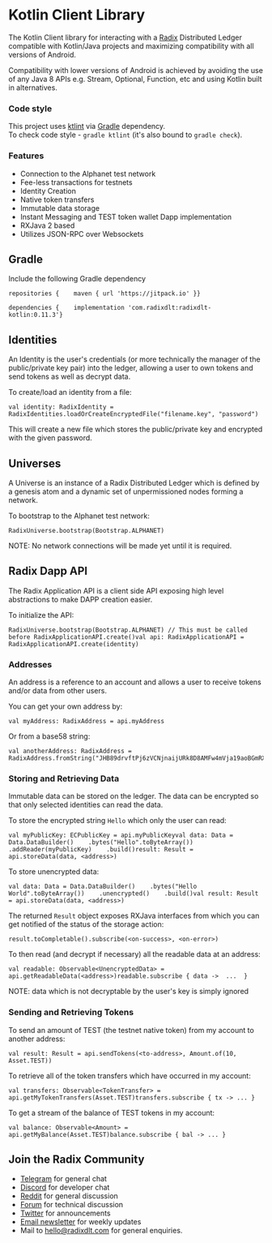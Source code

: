 # Kotlin Client Library

The Kotlin Client library for interacting with a [Radix](https://www.radixdlt.com/) Distributed Ledger compatible with Kotlin/Java projects and maximizing compatibility with all versions of Android.

Compatibility with lower versions of Android is achieved by avoiding the use of any Java 8 APIs e.g. Stream, Optional, Function, etc and using Kotlin built in alternatives.

### Code style

This project uses [ktlint](https://github.com/shyiko/ktlint) via [Gradle](https://gradle.org/) dependency.  
To check code style - `gradle ktlint` \(it's also bound to `gradle check`\).

### Features

* Connection to the Alphanet test network
* Fee-less transactions for testnets
* Identity Creation
* Native token transfers
* Immutable data storage
* Instant Messaging and TEST token wallet Dapp implementation
* RXJava 2 based
* Utilizes JSON-RPC over Websockets

## Gradle <a id="gradle"></a>

Include the following Gradle dependency

```text
repositories {    maven { url 'https://jitpack.io' }}​
```

```text
dependencies {    implementation 'com.radixdlt:radixdlt-kotlin:0.11.3'}
```

## Identities <a id="identities"></a>

An Identity is the user's credentials \(or more technically the manager of the public/private key pair\) into the ledger, allowing a user to own tokens and send tokens as well as decrypt data.

To create/load an identity from a file:

```text
val identity: RadixIdentity = RadixIdentities.loadOrCreateEncryptedFile("filename.key", "password")
```

This will create a new file which stores the public/private key and encrypted with the given password.

## Universes <a id="universes"></a>

A Universe is an instance of a Radix Distributed Ledger which is defined by a genesis atom and a dynamic set of unpermissioned nodes forming a network.

To bootstrap to the Alphanet test network:

```text
RadixUniverse.bootstrap(Bootstrap.ALPHANET)
```

NOTE: No network connections will be made yet until it is required.

## Radix Dapp API <a id="radix-dapp-api"></a>

The Radix Application API is a client side API exposing high level abstractions to make DAPP creation easier.

To initialize the API:

```text
RadixUniverse.bootstrap(Bootstrap.ALPHANET) // This must be called before RadixApplicationAPI.create()val api: RadixApplicationAPI = RadixApplicationAPI.create(identity)
```

### Addresses <a id="addresses"></a>

An address is a reference to an account and allows a user to receive tokens and/or data from other users.

You can get your own address by:

```text
val myAddress: RadixAddress = api.myAddress
```

Or from a base58 string:

```text
val anotherAddress: RadixAddress = RadixAddress.fromString("JHB89drvftPj6zVCNjnaijURk8D8AMFw4mVja19aoBGmRXWchnJ")
```

### Storing and Retrieving Data <a id="storing-and-retrieving-data"></a>

Immutable data can be stored on the ledger. The data can be encrypted so that only selected identities can read the data.

To store the encrypted string `Hello` which only the user can read:

```text
val myPublicKey: ECPublicKey = api.myPublicKeyval data: Data = Data.DataBuilder()    .bytes("Hello".toByteArray())    .addReader(myPublicKey)    .build()result: Result = api.storeData(data, <address>)
```

To store unencrypted data:

```text
val data: Data = Data.DataBuilder()    .bytes("Hello World".toByteArray())    .unencrypted()    .build()val result: Result = api.storeData(data, <address>)
```

The returned `Result` object exposes RXJava interfaces from which you can get notified of the status of the storage action:

```text
result.toCompletable().subscribe(<on-success>, <on-error>)
```

To then read \(and decrypt if necessary\) all the readable data at an address:

```text
val readable: Observable<UnencryptedData> = api.getReadableData(<address>)readable.subscribe { data ->  ...  }
```

NOTE: data which is not decryptable by the user's key is simply ignored

### Sending and Retrieving Tokens <a id="sending-and-retrieving-tokens"></a>

To send an amount of TEST \(the testnet native token\) from my account to another address:

```text
val result: Result = api.sendTokens(<to-address>, Amount.of(10, Asset.TEST))
```

To retrieve all of the token transfers which have occurred in my account:

```text
val transfers: Observable<TokenTransfer> = api.getMyTokenTransfers(Asset.TEST)transfers.subscribe { tx -> ... }
```

To get a stream of the balance of TEST tokens in my account:

```text
val balance: Observable<Amount> = api.getMyBalance(Asset.TEST)balance.subscribe { bal -> ... }
```

## Join the Radix Community

* ​[Telegram](https://t.me/radix_dlt) for general chat
* ​[Discord](https://discord.gg/7Q7HSZZ) for developer chat
* ​[Reddit](https://reddit.com/r/radix) for general discussion
* ​[Forum](https://forum.radixdlt.com/) for technical discussion
* ​[Twitter](https://twitter.com/radixdlt) for announcements
* ​[Email newsletter](https://radixdlt.typeform.com/to/nyKvMV) for weekly updates
* Mail to [hello@radixdlt.com](mailto:info@radixdlt.com) for general enquiries.

